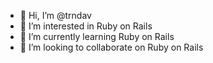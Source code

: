 - 👋 Hi, I’m @trndav
- 👀 I’m interested in Ruby on Rails
- 🌱 I’m currently learning Ruby on Rails
- 💞️ I’m looking to collaborate on Ruby on Rails

<!---
trndav/trndav is a ✨ special ✨ repository because its `README.md` (this file) appears on your GitHub profile.
You can click the Preview link to take a look at your changes.
--->
